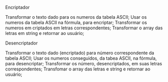 Encriptador

Transformar o texto dado para os numeros da tabela ASCII;
Usar os numeros da tabela ASCII na fórmula, para encriptar; 
Transformar os numeros em criptados em letras correspondentes;
Transformar o array  das letras em string e retornar ao usuário;

Desencriptador

Transformar o texto dado (encriptado) para número correspondente da tabela ASCII;
Usar os numeros conseguidos, da tabea ASCII, na fórmula, para desencriptar;
Transformar os número, desencriptados, em suas letras correspondentes;
Transfomar o array das letras e string e retornar ao usuário;



